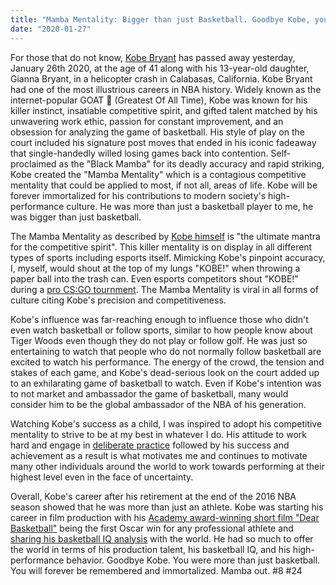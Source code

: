 ```yaml
---
title: "Mamba Mentality: Bigger than just Basketball. Goodbye Kobe, you will forever be immortalized."
date: "2020-01-27"
---
```


For those that do not know, [Kobe Bryant](https://en.wikipedia.org/wiki/Kobe_Bryant) has passed away yesterday, January 26th 2020, at the age of 41 along with his 13-year-old daughter, Gianna Bryant, in a helicopter crash in Calabasas, California. Kobe Bryant had one of the most illustrious careers in NBA history. Widely known as the internet-popular GOAT 🐐 (Greatest Of All Time), Kobe was known for his killer instinct, insatiable competitive spirit, and gifted talent matched by his unwavering work ethic, passion for constant improvement, and an obsession for analyzing the game of basketball. His style of play on the court included his signature post moves that ended in his iconic fadeaway that single-handedly willed losing games back into contention. Self-proclaimed as the "Black Mamba" for its deadly accuracy and rapid striking, Kobe created the "Mamba Mentality" which is a contagious competitive mentality that could be applied to most, if not all, areas of life. Kobe will be forever immortalized for his contributions to modern society's high-performance culture. He was more than just a basketball player to me, he was bigger than just basketball.

The Mamba Mentality as described by [Kobe himself](https://www.amazonbookreview.com/post/d66e8811-5420-4575-bcee-0a68a747fdc0/the-mamba-mentality-an-interview-with-kobe-bryant) is "the ultimate mantra for the competitive spirit". This killer mentality is on display in all different types of sports including esports itself. Mimicking Kobe's pinpoint accuracy, I, myself, would shout at the top of my lungs "KOBE!" when throwing a paper ball into the trash can. Even esports competitors shout "KOBE!" during a [pro CS:GO tournment](https://www.youtube.com/watch?v=gdfASfuzYgU). The Mamba Mentality is viral in all forms of culture citing Kobe's precision and competitiveness.

Kobe's influence was far-reaching enough to influence those who didn't even watch basketball or follow sports, similar to how people know about Tiger Woods even though they do not play or follow golf. He was just so entertaining to watch that people who do not normally follow basketball are excited to watch his performance. The energy of the crowd, the tension and stakes of each game, and Kobe's dead-serious look on the court added up to an exhilarating game of basketball to watch. Even if Kobe's intention was to not market and ambassador the game of basketball, many would consider him to be the global ambassador of the NBA of his generation.

Watching Kobe's success as a child, I was inspired to adopt his competitive mentality to strive to be at my best in whatever I do. His attitude to work hard and engage in [deliberate practice](https://jamesclear.com/beginners-guide-deliberate-practice) followed by his success and achievement as a result is what motivates me and continues to motivate many other individuals around the world to work towards performing at their highest level even in the face of uncertainty. 

Overall, Kobe's career after his retirement at the end of the 2016 NBA season showed that he was more than just an athlete. Kobe was starting his career in film production with his [Academy award-winning short film "Dear Basketball"](https://www.youtube.com/watch?v=K_Ej9hWha3A) being the first Oscar win for any professional athlete and [sharing his basketball IQ analysis](https://www.youtube.com/watch?v=yWyrp6CibdM) with the world. He had so much to offer the world in terms of his production talent, his basketball IQ, and his high-performance behavior. Goodbye Kobe. You were more than just basketball. You will forever be remembered and immortalized. Mamba out. #8 #24
